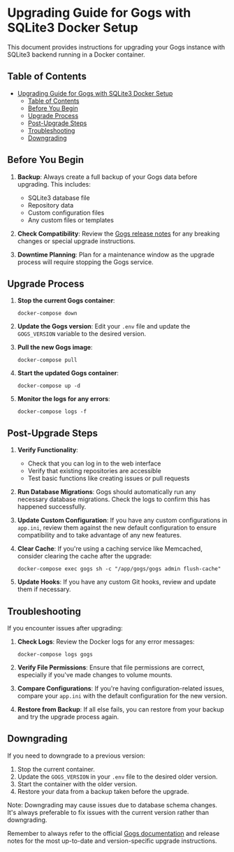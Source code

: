 # Upgrading Guide for Gogs with SQLite3 Docker Setup

This document provides instructions for upgrading your Gogs instance with SQLite3 backend running in a Docker container.

## Table of Contents

- [Upgrading Guide for Gogs with SQLite3 Docker Setup](#upgrading-guide-for-gogs-with-sqlite3-docker-setup)
  - [Table of Contents](#table-of-contents)
  - [Before You Begin](#before-you-begin)
  - [Upgrade Process](#upgrade-process)
  - [Post-Upgrade Steps](#post-upgrade-steps)
  - [Troubleshooting](#troubleshooting)
  - [Downgrading](#downgrading)

## Before You Begin

1. **Backup**: Always create a full backup of your Gogs data before upgrading. This includes:

   - SQLite3 database file
   - Repository data
   - Custom configuration files
   - Any custom files or templates

2. **Check Compatibility**: Review the [Gogs release notes](https://github.com/gogs/gogs/releases) for any breaking changes or special upgrade instructions.

3. **Downtime Planning**: Plan for a maintenance window as the upgrade process will require stopping the Gogs service.

## Upgrade Process

1. **Stop the current Gogs container**:

   ```
   docker-compose down
   ```

2. **Update the Gogs version**:
   Edit your `.env` file and update the `GOGS_VERSION` variable to the desired version.

3. **Pull the new Gogs image**:

   ```
   docker-compose pull
   ```

4. **Start the updated Gogs container**:

   ```
   docker-compose up -d
   ```

5. **Monitor the logs for any errors**:
   ```
   docker-compose logs -f
   ```

## Post-Upgrade Steps

1. **Verify Functionality**:

   - Check that you can log in to the web interface
   - Verify that existing repositories are accessible
   - Test basic functions like creating issues or pull requests

2. **Run Database Migrations**:
   Gogs should automatically run any necessary database migrations. Check the logs to confirm this has happened successfully.

3. **Update Custom Configuration**:
   If you have any custom configurations in `app.ini`, review them against the new default configuration to ensure compatibility and to take advantage of any new features.

4. **Clear Cache**:
   If you're using a caching service like Memcached, consider clearing the cache after the upgrade:

   ```
   docker-compose exec gogs sh -c "/app/gogs/gogs admin flush-cache"
   ```

5. **Update Hooks**:
   If you have any custom Git hooks, review and update them if necessary.

## Troubleshooting

If you encounter issues after upgrading:

1. **Check Logs**: Review the Docker logs for any error messages:

   ```
   docker-compose logs gogs
   ```

2. **Verify File Permissions**: Ensure that file permissions are correct, especially if you've made changes to volume mounts.

3. **Compare Configurations**: If you're having configuration-related issues, compare your `app.ini` with the default configuration for the new version.

4. **Restore from Backup**: If all else fails, you can restore from your backup and try the upgrade process again.

## Downgrading

If you need to downgrade to a previous version:

1. Stop the current container.
2. Update the `GOGS_VERSION` in your `.env` file to the desired older version.
3. Start the container with the older version.
4. Restore your data from a backup taken before the upgrade.

Note: Downgrading may cause issues due to database schema changes. It's always preferable to fix issues with the current version rather than downgrading.

Remember to always refer to the official [Gogs documentation](https://gogs.io/docs) and release notes for the most up-to-date and version-specific upgrade instructions.
